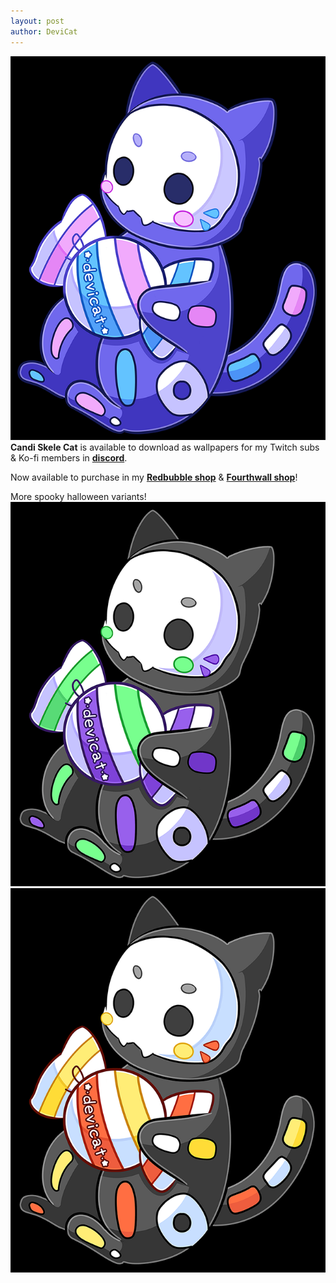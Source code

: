 ```yaml
---
layout: post
author: DeviCat
---
```


![](/img/art/CandiSkeleCat2024_Variant1.png)
**Candi Skele Cat** is available to download as wallpapers for my Twitch subs & Ko-fi members in **[discord](https://discord.com/invite/devicat)**.

<!--card-->

Now available to purchase in my **[Redbubble shop](https://devicatoutlet.redbubble.com)** & **[Fourthwall shop](https://devicat-shop.fourthwall.com)**!

More spooky halloween variants!
![](/img/art/CandiSkeleCat2024_Variant2.png)
![](/img/art/CandiSkeleCat2024_Variant3.png)
